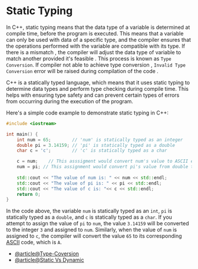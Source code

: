 # Static Typing

In C++, static typing means that the data type of a variable is determined at compile time, before the program is executed. This means that a variable can only be used with data of a specific type, and the compiler ensures that the operations performed with the variable are compatible with its type. If there is a mismatch , the compiler will adjust the data type of variable to match another provided it's feasible . This process is known as `Type Conversion`. If compiler not able to achieve type conversion , `Invalid Type Conversion` error will be raised during compilation of the code .

C++ is a statically typed language, which means that it uses static typing to determine data types and perform type checking during compile time. This helps with ensuring type safety and can prevent certain types of errors from occurring during the execution of the program.

Here's a simple code example to demonstrate static typing in C++:

```cpp
#include <iostream>

int main() {
    int num = 65;        // 'num' is statically typed as an integer
    double pi = 3.14159; // 'pi' is statically typed as a double
    char c = 'c';        // 'c' is statically typed as a char

    c = num;    // This asssigment would convert num's value to ASCII equivalent character
    num = pi; // This assignment would convert pi's value from double type to int type
    
    std::cout << "The value of num is: " << num << std::endl;
    std::cout << "The value of pi is: " << pi << std::endl;
    std::cout << "The value of c is: "<< c << std::endl;
    return 0;
}
```

In the code above, the variable `num` is statically typed as an `int`, `pi` is statically typed as a `double`, and `c` is statically typed as a `char`. If you attempt to assign the value of `pi` to `num`, the value `3.14159` will be converted to the integer `3` and assigned to `num`. Similarly, when the value of `num` is assigned to `c`, the compiler will convert the value `65` to its corresponding [ASCII](https://www.ascii-code.com) code, which is `A`.

- [@article@Type-Coversion](https://www.programiz.com/cpp-programming/type-conversion)
- [@article@Static Vs Dynamic](https://www.techtarget.com/searchapparchitecture/tip/Static-vs-dynamic-typing-The-details-and-differences)
